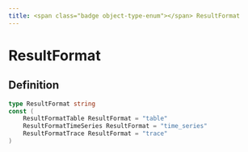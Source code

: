 ```yaml
---
title: <span class="badge object-type-enum"></span> ResultFormat
---
```

# <span class="badge object-type-enum"></span> ResultFormat

## Definition

```go
type ResultFormat string
const (
	ResultFormatTable ResultFormat = "table"
	ResultFormatTimeSeries ResultFormat = "time_series"
	ResultFormatTrace ResultFormat = "trace"
)

```
